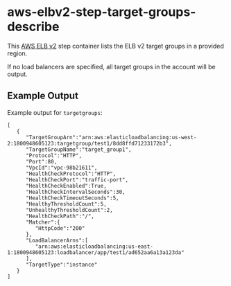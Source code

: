 # aws-elbv2-step-target-groups-describe

This [AWS ELB v2](https://aws.amazon.com/elasticloadbalancing/) step container lists the ELB v2 target groups in a provided region.

If no load balancers are specified, all target groups in the account will be output.

## Example Output
Example output for `targetgroups`:
```
[
   {
      "TargetGroupArn":"arn:aws:elasticloadbalancing:us-west-2:1800948605123:targetgroup/test1/8dd8ffd71233172b3",
      "TargetGroupName":"target_group1",
      "Protocol":"HTTP",
      "Port":80,
      "VpcId":"vpc-98b21611",
      "HealthCheckProtocol":"HTTP",
      "HealthCheckPort":"traffic-port",
      "HealthCheckEnabled":True,
      "HealthCheckIntervalSeconds":30,
      "HealthCheckTimeoutSeconds":5,
      "HealthyThresholdCount":5,
      "UnhealthyThresholdCount":2,
      "HealthCheckPath":"/",
      "Matcher":{
         "HttpCode":"200"
      },
      "LoadBalancerArns":[
         "arn:aws:elasticloadbalancing:us-east-1:1800948605123:loadbalancer/app/test1/ad652aa6a13a123da"
      ],
      "TargetType":"instance"
   }
]
```
